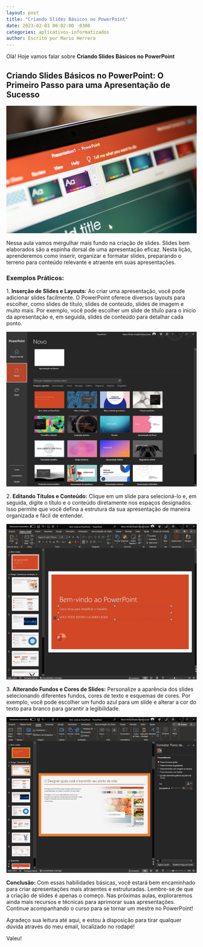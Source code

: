 ```yaml
---
layout: post
title: "Criando Slides Básicos no PowerPoint"
date: 2023-02-03 00:02:00 -0300
categories: aplicativos-informatizados
author: Escrito por Mario Herrera
---
```


Olá! Hoje vamos falar sobre **Criando Slides Básicos no PowerPoint**

## Criando Slides Básicos no PowerPoint: O Primeiro Passo para uma Apresentação de Sucesso


![](https://github.com/mariopuebla17/blog/blob/main/_images/202302/ppt1.jpg?raw=true)

Nessa aula vamos mergulhar mais fundo na criação de slides. Slides bem elaborados são a espinha dorsal de uma apresentação eficaz. Nesta lição, aprenderemos como inserir, organizar e formatar slides, preparando o terreno para conteúdo relevante e atraente em suas apresentações.

### Exemplos Práticos:

1\. **Inserção de Slides e Layouts:** Ao criar uma apresentação, você pode adicionar slides facilmente. O PowerPoint oferece diversos layouts para escolher, como slides de título, slides de conteúdo, slides de imagem e muito mais. Por exemplo, você pode escolher um slide de título para o início da apresentação e, em seguida, slides de conteúdo para detalhar cada ponto.

![](https://github.com/mariopuebla17/blog/blob/main/_images/202302/ppt2.jpg?raw=true)  

2\. **Editando Títulos e Conteúdo:** Clique em um slide para selecioná-lo e, em seguida, digite o título e o conteúdo diretamente nos espaços designados. Isso permite que você defina a estrutura da sua apresentação de maneira organizada e fácil de entender.

![](https://github.com/mariopuebla17/blog/blob/main/_images/202302/ppt3.jpg?raw=true)  

3\. **Alterando Fundos e Cores de Slides:** Personalize a aparência dos slides selecionando diferentes fundos, cores de texto e esquemas de cores. Por exemplo, você pode escolher um fundo azul para um slide e alterar a cor do texto para branco para garantir a legibilidade.

![](https://github.com/mariopuebla17/blog/blob/main/_images/202302/ppt4.jpg?raw=true)  


**Conclusão:** Com essas habilidades básicas, você estará bem encaminhado para criar apresentações mais atraentes e estruturadas. Lembre-se de que a criação de slides é apenas o começo. Nas próximas aulas, exploraremos ainda mais recursos e técnicas para aprimorar suas apresentações. Continue acompanhando o curso para se tornar um mestre no PowerPoint!

Agradeço sua leitura até aqui, e estou à disposição para tirar qualquer dúvida através do meu email, localizado no rodapé!

Valeu!